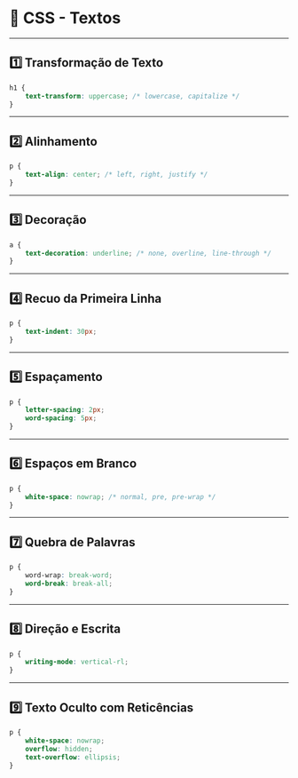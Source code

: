 
# 📝 CSS - Textos

---

## 1️⃣ Transformação de Texto
```css
h1 {
    text-transform: uppercase; /* lowercase, capitalize */
}
```

---

## 2️⃣ Alinhamento
```css
p {
    text-align: center; /* left, right, justify */
}
```

---

## 3️⃣ Decoração
```css
a {
    text-decoration: underline; /* none, overline, line-through */
}
```

---

## 4️⃣ Recuo da Primeira Linha
```css
p {
    text-indent: 30px;
}
```

---

## 5️⃣ Espaçamento
```css
p {
    letter-spacing: 2px;
    word-spacing: 5px;
}
```

---

## 6️⃣ Espaços em Branco
```css
p {
    white-space: nowrap; /* normal, pre, pre-wrap */
}
```

---

## 7️⃣ Quebra de Palavras
```css
p {
    word-wrap: break-word;
    word-break: break-all;
}
```

---

## 8️⃣ Direção e Escrita
```css
p {
    writing-mode: vertical-rl;
}
```

---

## 9️⃣ Texto Oculto com Reticências
```css
p {
    white-space: nowrap;
    overflow: hidden;
    text-overflow: ellipsis;
}
```
